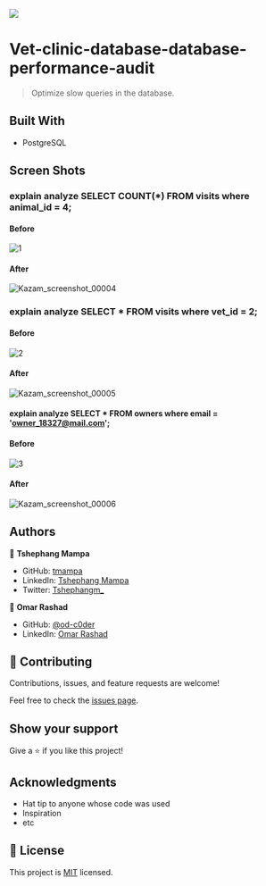 ![](https://img.shields.io/badge/Microverse-blueviolet)

# Vet-clinic-database-database-performance-audit

> Optimize slow queries in the database.

## Built With

- PostgreSQL

## Screen Shots

### explain analyze SELECT COUNT(*) FROM visits where animal_id = 4;

#### Before 

![1](https://user-images.githubusercontent.com/24830039/155482381-244bc431-23ef-4fff-80f2-4950989db3a1.png)

#### After 

![Kazam_screenshot_00004](https://user-images.githubusercontent.com/24830039/155482531-6a60a80d-9680-40b5-9691-ab7c2122d2bb.png)

### explain analyze SELECT * FROM visits where vet_id = 2;

#### Before

![2](https://user-images.githubusercontent.com/24830039/155482699-60c40856-7c1a-41c7-899d-4deb4ab393c8.png)

#### After

![Kazam_screenshot_00005](https://user-images.githubusercontent.com/24830039/155482759-3fb4a3f3-af26-49a4-ac7a-6a3463d8d79b.png)

#### explain analyze SELECT * FROM owners where email = 'owner_18327@mail.com';

#### Before

![3](https://user-images.githubusercontent.com/24830039/155482883-d2cbb53f-f29b-4ec0-887d-44b973d44c16.png)

#### After

![Kazam_screenshot_00006](https://user-images.githubusercontent.com/24830039/155482912-1aedc500-fd5c-4621-a0e5-a15fbe62044b.png)


## Authors

👤 **Tshephang Mampa**

- GitHub: [tmampa](https://github.com/tmampa)
- LinkedIn: [Tshephang Mampa](https://linkedin.com/tshephangmampa)
- Twitter: [Tshephangm\_](https://twitter.com/tshephangm_)

👤 **Omar Rashad**

- GitHub: [@od-c0der](https://github.com/od-c0d3r)
- LinkedIn: [Omar Rashad](https://linkedin.com/in/omarrashad)

## 🤝 Contributing

Contributions, issues, and feature requests are welcome!

Feel free to check the [issues page](../../issues/).

## Show your support

Give a ⭐️ if you like this project!

## Acknowledgments

- Hat tip to anyone whose code was used
- Inspiration
- etc

## 📝 License

This project is [MIT](./MIT.md) licensed.
